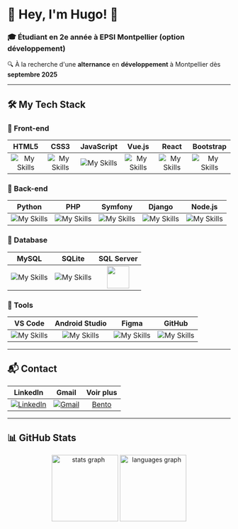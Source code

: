 # 🚀 Hey, I'm Hugo! 👋  

### 🎓 Étudiant en 2e année à EPSI Montpellier (option développement)  
🔍 À la recherche d'une **alternance** en **développement** à Montpellier dès **septembre 2025**  

---

## 🛠️ My Tech Stack  

### 🔹 Front-end  
| HTML5 | CSS3 | JavaScript | Vue.js | React | Bootstrap |
|---|---|---|---|---|---|
| <div align="center">![My Skills](https://skillicons.dev/icons?i=html)</div> | <div align="center">![My Skills](https://skillicons.dev/icons?i=css)</div> | <div align="center">![My Skills](https://skillicons.dev/icons?i=js)</div> | <div align="center">![My Skills](https://skillicons.dev/icons?i=vuejs)</div> | <div align="center">![My Skills](https://skillicons.dev/icons?i=react)</div> | <div align="center">![My Skills](https://skillicons.dev/icons?i=bootstrap)</div> |

### 🔹 Back-end  
| Python | PHP | Symfony | Django | Node.js |
|---|---|---|---|---|
| <div align="center">![My Skills](https://skillicons.dev/icons?i=py)</div> | <div align="center">![My Skills](https://skillicons.dev/icons?i=php)</div> | <div align="center">![My Skills](https://skillicons.dev/icons?i=symfony)</div> | <div align="center">![My Skills](https://skillicons.dev/icons?i=django)</div> | <div align="center">![My Skills](https://skillicons.dev/icons?i=nodejs)</div> |

### 🔹 Database  
| MySQL | SQLite | SQL Server |
|---|---|---|
| <div align="center">![My Skills](https://skillicons.dev/icons?i=mysql)</div> | <div align="center">![My Skills](https://skillicons.dev/icons?i=sqlite)</div> | <div align="center"><img src="https://cdn.jsdelivr.net/gh/devicons/devicon/icons/microsoftsqlserver/microsoftsqlserver-plain.svg" width="50" height="50"/></div> |

### 🔹 Tools  
| VS Code | Android Studio | Figma | GitHub |
|---|---|---|---|
| <div align="center">![My Skills](https://skillicons.dev/icons?i=vscode)</div> | <div align="center">![My Skills](https://skillicons.dev/icons?i=androidstudio)</div> | <div align="center">![My Skills](https://skillicons.dev/icons?i=figma)</div> | <div align="center">![My Skills](https://skillicons.dev/icons?i=github)</div> |

---

## 📬 Contact  

| LinkedIn | Gmail | Voir plus |
|---|---|---|
| <div align="center">[![LinkedIn](https://skillicons.dev/icons?i=linkedin)](https://www.linkedin.com/in/hugo-lembrez/)</div> | <div align="center">[![Gmail](https://skillicons.dev/icons?i=gmail)](mailto:hugo.lembrez@gmail.com)</div> | <div align="center">[Bento](https://bento.me/hugol)</div> |

---

## 📊 GitHub Stats  

<div align="center">
  <img src="https://github-readme-stats.vercel.app/api?username=aZor9&hide_title=false&hide_rank=false&show_icons=true&include_all_commits=true&count_private=true&disable_animations=false&theme=dracula&locale=en&hide_border=false&order=1" height="150" alt="stats graph" />
  <img src="https://github-readme-stats.vercel.app/api/top-langs?username=aZor9&locale=en&hide_title=false&layout=compact&card_width=320&langs_count=5&theme=dracula&hide_border=false&order=2" height="150" alt="languages graph" />
</div>
